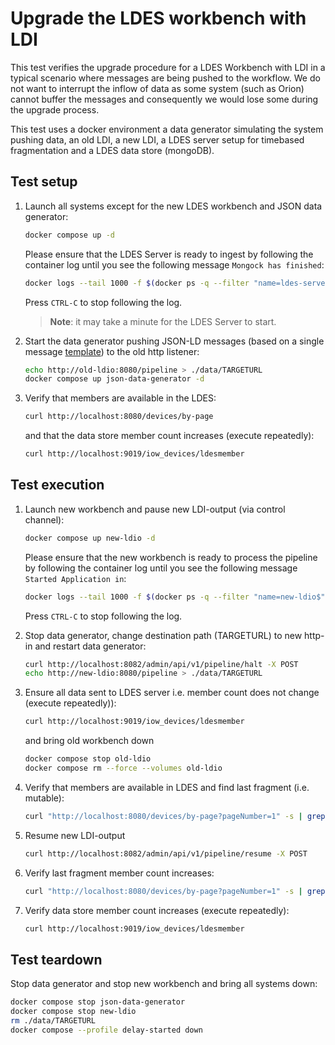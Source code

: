# Upgrade the LDES workbench with LDI
This test verifies the upgrade procedure for a LDES Workbench with LDI in a typical scenario where messages are being pushed to the workflow. We do not want to interrupt the inflow of data as some system (such as Orion) cannot buffer the messages and consequently we would lose some during the upgrade process.

This test uses a docker environment a data generator simulating the system pushing data, an old LDI, a new LDI, a LDES server setup for timebased fragmentation and a LDES data store (mongoDB).

## Test setup
1. Launch all systems except for the new LDES workbench and JSON data generator:
    ```bash
    docker compose up -d
    ```
    Please ensure that the LDES Server is ready to ingest by following the container log until you see the following message `Mongock has finished`:
    ```bash
    docker logs --tail 1000 -f $(docker ps -q --filter "name=ldes-server$")
    ```
    Press `CTRL-C` to stop following the log.
    
    > **Note**: it may take a minute for the LDES Server to start.

2. Start the data generator pushing JSON-LD messages (based on a single message [template](./data/device.template.json)) to the old http listener:
    ```bash
    echo http://old-ldio:8080/pipeline > ./data/TARGETURL
    docker compose up json-data-generator -d
    ```

3. Verify that members are available in the LDES:
    ```bash
    curl http://localhost:8080/devices/by-page
    ```
    and that the data store member count increases (execute repeatedly):
    ```bash
    curl http://localhost:9019/iow_devices/ldesmember
    ```

## Test execution
1. Launch new workbench and pause new LDI-output (via control channel):
    ```bash
    docker compose up new-ldio -d
    ```
    Please ensure that the new workbench is ready to process the pipeline by following the container log until you see the following message `Started Application in`:
    ```bash
    docker logs --tail 1000 -f $(docker ps -q --filter "name=new-ldio$")
    ```
    Press `CTRL-C` to stop following the log.

2. Stop data generator, change destination path (TARGETURL) to new http-in and restart data generator:
    ```bash
    curl http://localhost:8082/admin/api/v1/pipeline/halt -X POST
    echo http://new-ldio:8080/pipeline > ./data/TARGETURL
    ```

3. Ensure all data sent to LDES server i.e. member count does not change (execute repeatedly)):
    ```bash
    curl http://localhost:9019/iow_devices/ldesmember
    ```
    and bring old workbench down
    ```bash
    docker compose stop old-ldio
    docker compose rm --force --volumes old-ldio
    ```

4. Verify that members are available in LDES and find last fragment (i.e. mutable):
    ```bash
    curl "http://localhost:8080/devices/by-page?pageNumber=1" -s | grep "isVersionOf" | wc -l
    ```

5. Resume new LDI-output
    ```bash
    curl http://localhost:8082/admin/api/v1/pipeline/resume -X POST
    ```

6. Verify last fragment member count increases:
    ```bash
    curl "http://localhost:8080/devices/by-page?pageNumber=1" -s | grep "isVersionOf" | wc -l
    ```

7. Verify data store member count increases (execute repeatedly):
    ```bash
    curl http://localhost:9019/iow_devices/ldesmember
    ```

## Test teardown
Stop data generator and stop new workbench and bring all systems down:
```bash
docker compose stop json-data-generator
docker compose stop new-ldio
rm ./data/TARGETURL
docker compose --profile delay-started down
```

